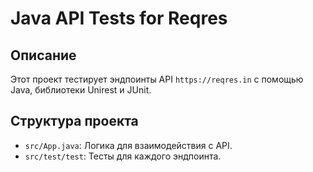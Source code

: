 # Java API Tests for Reqres

## Описание
Этот проект тестирует эндпоинты API `https://reqres.in` с помощью Java, библиотеки Unirest и JUnit.

## Структура проекта
- `src/App.java`: Логика для взаимодействия с API.
- `src/test/test`: Тесты для каждого эндпоинта.


